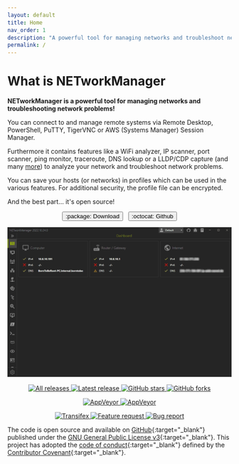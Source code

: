 ```yaml
---
layout: default
title: Home
nav_order: 1
description: "A powerful tool for managing networks and troubleshoot network problems!"
permalink: /
---
```


# What is NETworkManager

**NETworkManager is a powerful tool for managing networks and troubleshooting network problems!**

You can connect to and manage remote systems via Remote Desktop, PowerShell, PuTTY, TigerVNC or AWS (Systems Manager) Session Manager.

Furthermore it contains features like a WiFi analyzer, IP scanner, port scanner, ping monitor, traceroute, DNS lookup or a LLDP/CDP capture (and many [more](./Features)) to analyze your network and troubleshoot network problems.

You can save your hosts (or networks) in profiles which can be used in the various features. For additional security, the profile file can be encrypted.

And the best part... it's open source!

<div align="center">
  <p>
    <a href='./Download' style="text-decoration: none;">
      <span class="fs-5">
        <button type="button" name="button" class="btn">:package: Download</button>
      </span>
    </a>
    &nbsp;
    <a href='https://github.com/BornToBeRoot/NETworkManager' style="text-decoration: none;" target="_blank">
      <span class="fs-5">
        <button type="button" name="button" class="btn">:octocat: Github</button>
      </span>
    </a> 
  </p>  
  <img alt="NETworkManager" src="Preview.gif" />
   <p>   
    <a href="https://github.com/BornToBeroot/NETworkManager/releases" target="_blank">
      <img alt="All releases" src="https://img.shields.io/github/downloads/BornToBeroot/NETworkManager/total.svg?style=for-the-badge&logo=github" />
    </a>    
    <a href="https://github.com/BornToBeroot/NETworkManager/releases/latest" target="_blank">
      <img alt="Latest release" src="https://img.shields.io/github/downloads/BornToBeroot/NETworkManager/latest/total.svg?style=for-the-badge&logo=github" />
    </a>    
    <a href="https://github.com/BornToBeroot/NETworkManager/stargazers" target="_blank">
      <img alt="GitHub stars" src="https://img.shields.io/github/stars/BornToBeroot/NETworkManager.svg?style=for-the-badge&logo=github" />
    </a>    
    <a href="https://github.com/BornToBeroot/NETworkManager/network" target="_blank">       
      <img alt="GitHub forks" src="https://img.shields.io/github/forks/BornToBeroot/NETworkManager.svg?style=for-the-badge&logo=github" />
    </a>     
  </p> 
  <p> 
    <a href="https://ci.appveyor.com/project/BornToBeRoot/NETworkManager/branch/main">
      <img alt="AppVeyor" src="https://img.shields.io/appveyor/ci/BornToBeRoot/NETworkManager/main.svg?style=for-the-badge&logo=appveyor&&label=main" />
    </a>   
    <a href="https://github.com/BornToBeRoot/NETworkManager/blob/main/LICENSE">
      <img alt="AppVeyor" src="https://img.shields.io/github/license/BornToBeroot/NETworkManager.svg?style=for-the-badge&logo=github" />
    </a>     
  </p> 
  <p> 
    <a href="https://transifex.com/BornToBeRoot/NETworkManager/">
      <img alt="Transifex" src="https://img.shields.io/badge/transifex-translate-green.svg?style=for-the-badge" />
    </a>   
    <a href="https://github.com/BornToBeRoot/NETworkManager/issues/new?labels=Feature-Request&template=Feature_request.md">
      <img alt="Feature request" src="https://img.shields.io/badge/github-feature_request-green.svg?style=for-the-badge&logo=github" />
    </a>       
    <a href="https://github.com/BornToBeRoot/NETworkManager/issues/new?labels=Issue&template=Bug_report.md">
      <img alt="Bug report" src="https://img.shields.io/badge/github-bug_report-red.svg?style=for-the-badge&logo=github" />
    </a>     
  </p> 
</div>

The code is open source and available on [GitHub](https://github.com/BornToBeRoot/NETworkManager){:target="\_blank"} published under the [GNU General Public License v3](https://github.com/BornToBeRoot/NETworkManager/blob/main/LICENSE){:target="\_blank"}. This project has adopted the [code of conduct](https://github.com/BornToBeRoot/NETworkManager/blob/main/CODE_OF_CONDUCT.md){:target="\_blank"} defined by the [Contributor Covenant](http://contributor-covenant.org/){:target="\_blank"}.
